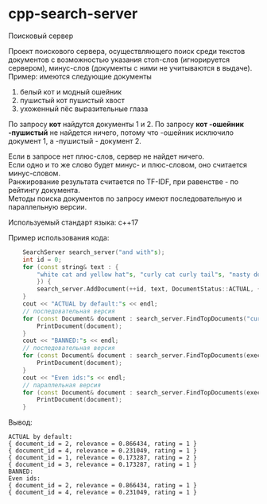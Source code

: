 # cpp-search-server
Поисковый сервер

Проект поискового сервера, осуществляющего поиск среди текстов документов с возможностью указания стоп-слов (игнорируется сервером), минус-слов (документы с ними не учитываются в выдаче). Пример: имеются следующие документы
1. белый кот и модный ошейник 
2. пушистый кот пушистый хвост 
3. ухоженный пёс выразительные глаза 

По запросу **кот** найдутся документы 1 и 2. По запросу **кот -ошейник -пушистый** не найдется ничего, потому что -ошейник исключило документ 1, а -пушистый - документ 2.

Если в запросе нет плюс-слов, сервер не найдет ничего.\
Если одно и то же слово будет минус- и плюс-словом, оно считается минус-словом.\
Ранжирование результата считается по TF-IDF, при равенстве - по рейтингу документа.\
Методы поиска документов по запросу имеют последовательную и параллельную версии.

Используемый стандарт языка: c++17

Пример использования кода:
```C++
    SearchServer search_server("and with"s);
    int id = 0;
    for (const string& text : {
        "white cat and yellow hat"s, "curly cat curly tail"s, "nasty dog with big eyes"s, "nasty pigeon john"s
        }) {
        search_server.AddDocument(++id, text, DocumentStatus::ACTUAL, { 1, 2 });
    }
    cout << "ACTUAL by default:"s << endl;
    // последовательная версия
    for (const Document& document : search_server.FindTopDocuments("curly nasty cat"s)) {
        PrintDocument(document);
    }
    cout << "BANNED:"s << endl;
    // последовательная версия
    for (const Document& document : search_server.FindTopDocuments(execution::seq, "curly nasty cat"s, DocumentStatus::BANNED)) {
        PrintDocument(document);
    }
    cout << "Even ids:"s << endl;
    // параллельная версия
    for (const Document& document : search_server.FindTopDocuments(execution::par, "curly nasty cat"s, [](int document_id, DocumentStatus status, int rating) { return document_id % 2 == 0; })) {
        PrintDocument(document);
    }
```
Вывод:
```
ACTUAL by default:
{ document_id = 2, relevance = 0.866434, rating = 1 }
{ document_id = 4, relevance = 0.231049, rating = 1 }
{ document_id = 1, relevance = 0.173287, rating = 2 }
{ document_id = 3, relevance = 0.173287, rating = 1 }
BANNED:
Even ids:
{ document_id = 2, relevance = 0.866434, rating = 1 }
{ document_id = 4, relevance = 0.231049, rating = 1 }
```
